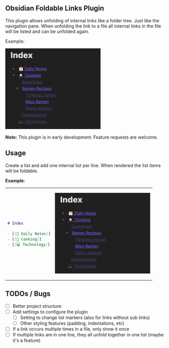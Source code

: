## Obsidian Foldable Links Plugin

This plugin allows unfolding of internal links like a folder tree. Just like the navigation pane. When unfolding the
link to a file all internal links in the file will be listed and can be unfolded again.

Example:

![Example](img/example.png)

**Note:** This plugin is in early development. Feature requests are welcome.

## Usage

Create a list and add one internal list per line. When rendered the list items will be foldable.

**Example**:

<table><tr>
<td>

```markdown
# Index

- [[📆 Daily Notes]]
- [[🍳 Cooking]]
- [[💻 Technology]]
```

</td>
<td>

![Example](img/example.png)

</td>
</tr></table>

## TODOs / Bugs

- [ ] Better project structure
- [ ] Add settings to configure the plugin
	- [ ] Setting to change list markers (also for links without sub links)
	- [ ] Other styling features (padding, indentations, etc)
- [ ] If a link occurs multiple times in a file, only show it once
- [ ] If multiple links are in one line, they all unfold together in one list (maybe it's a feature)
